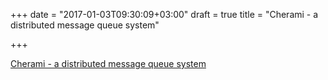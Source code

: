 +++
date = "2017-01-03T09:30:09+03:00"
draft = true
title = "Cherami - a distributed message queue system"

+++

<p><a href="https://eng.uber.com/cherami">Cherami - a distributed message queue system</a></p>

